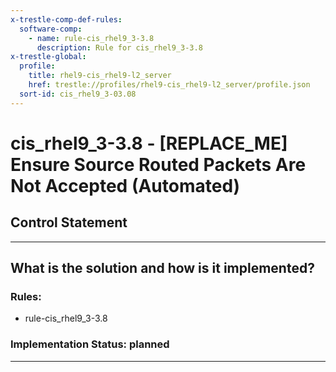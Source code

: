 ```yaml
---
x-trestle-comp-def-rules:
  software-comp:
    - name: rule-cis_rhel9_3-3.8
      description: Rule for cis_rhel9_3-3.8
x-trestle-global:
  profile:
    title: rhel9-cis_rhel9-l2_server
    href: trestle://profiles/rhel9-cis_rhel9-l2_server/profile.json
  sort-id: cis_rhel9_3-03.08
---
```


# cis_rhel9_3-3.8 - \[REPLACE_ME\] Ensure Source Routed Packets Are Not Accepted (Automated)

## Control Statement

______________________________________________________________________

## What is the solution and how is it implemented?

<!-- For implementation status enter one of: implemented, partial, planned, alternative, not-applicable -->

<!-- Note that the list of rules under ### Rules: is read-only and changes will not be captured after assembly to JSON -->

<!-- Add control implementation description here for control: cis_rhel9_3-3.8 -->

### Rules:

  - rule-cis_rhel9_3-3.8

### Implementation Status: planned

______________________________________________________________________
